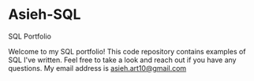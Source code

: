 # Asieh-SQL
SQL Portfolio

Welcome to my SQL portfolio! This code repository contains examples of SQL I've written. Feel free to take a look and reach out if you have any questions.
My email address is asieh.art10@gmail.com
